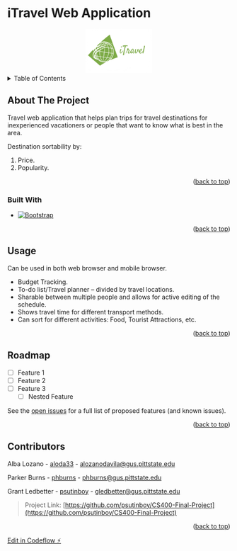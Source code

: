 <a name="readme-top"></a>
# iTravel Web Application

<div align="center">
  <a href="https://github.com/psutinboy/cs400-final-project">
    <img src="images/logo.png" alt="Logo" width="150" height="100">
  </a>
</div>

<!-- TABLE OF CONTENTS -->
<details>
  <summary>Table of Contents</summary>
  <ol>
    <li>
      <a href="#about-the-project">About The Project</a>
      <ul>
        <li><a href="#built-with">Built With</a></li>
      </ul>
    </li>
    <li><a href="#usage">Usage</a></li>
    <li><a href="#roadmap">Roadmap</a></li>
    <li><a href="#contributing">Contributing</a></li>
    <li><a href="#contact">Contact</a></li>
  </ol>
</details>



<!-- ABOUT THE PROJECT -->
## About The Project

Travel web application that helps plan trips for travel destinations for inexperienced vacationers or people that want to know what is best in the area.

Destination sortability by:
1. Price.
2. Popularity.



<p align="right">(<a href="#readme-top">back to top</a>)</p>



### Built With

* [![Bootstrap][Bootstrap.com]][Bootstrap-url]

<p align="right">(<a href="#readme-top">back to top</a>)</p>


<!-- USAGE EXAMPLES -->
## Usage

Can be used in both web browser and mobile browser.

* Budget Tracking.
* To-do list/Travel planner – divided by travel locations.
* Sharable between multiple people and allows for active editing of the schedule. 
* Shows travel time for different transport methods.
* Can sort for different activities: Food, Tourist Attractions, etc.

<p align="right">(<a href="#readme-top">back to top</a>)</p>



<!-- ROADMAP -->
## Roadmap

- [ ] Feature 1
- [ ] Feature 2
- [ ] Feature 3
    - [ ] Nested Feature

See the [open issues](https://github.com/github_username/repo_name/issues) for a full list of proposed features (and known issues).

<p align="right">(<a href="#readme-top">back to top</a>)</p>



<!-- CONTRIBUTING -->
## Contributors

Alba Lozano - [aloda33](https://github.com/aloda33) - alozanodavila@gus.pittstate.edu

Parker Burns  - [phburns](https://github.com/phburns) - phburns@gus.pittstate.edu

Grant Ledbetter  - [psutinboy](https://github.com/psutinboy) - gledbetter@gus.pittstate.edu

> Project Link: [https://github.com/psutinboy/CS400-Final-Project](https://github.com/psutinboy/CS400-Final-Project)

<p align="right">(<a href="#readme-top">back to top</a>)</p>

[Bootstrap.com]: https://img.shields.io/badge/Bootstrap-563D7C?style=for-the-badge&logo=bootstrap&logoColor=white
[Bootstrap-url]: https://getbootstrap.com

[Edit in Codeflow ⚡️](https://stackblitz.com/~/github.com/psutinboy/CS400-Final-Project)